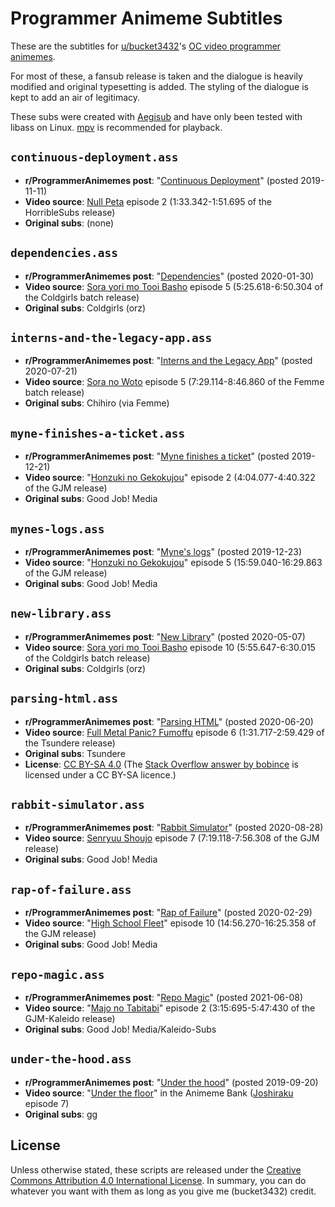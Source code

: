 # Programmer Animeme Subtitles

These are the subtitles for [u/bucket3432](https://www.reddit.com/user/bucket3432)'s [OC video programmer animemes](https://www.reddit.com/r/ProgrammerAnimemes/search?q=author%3Abucket3432+url%3Av.redd.it&restrict_sr=on&sort=new&t=all).

For most of these, a fansub release is taken and the dialogue is heavily modified and original typesetting is added.
The styling of the dialogue is kept to add an air of legitimacy.

These subs were created with [Aegisub](http://www.aegisub.org/) and have only been tested with libass on Linux.
[mpv](https://mpv.io/) is recommended for playback.

## `continuous-deployment.ass`

* **r/ProgrammerAnimemes post**: "[Continuous Deployment](https://www.reddit.com/r/ProgrammerAnimemes/comments/duk8tb/continuous_deployment/)" (posted 2019-11-11)
* **Video source**: [Null Peta](https://myanimelist.net/anime/40178/Null_Peta) episode 2 (1:33.342-1:51.695 of the HorribleSubs release)
* **Original subs**: (none)

## `dependencies.ass`

* **r/ProgrammerAnimemes post**: "[Dependencies](https://www.reddit.com/r/ProgrammerAnimemes/comments/ew6k2n/dependencies/)" (posted 2020-01-30)
* **Video source**: [Sora yori mo Tooi Basho](https://myanimelist.net/anime/35839/Sora_yori_mo_Tooi_Basho) episode 5 (5:25.618-6:50.304 of the Coldgirls batch release)
* **Original subs**: Coldgirls (orz)

## `interns-and-the-legacy-app.ass`

* **r/ProgrammerAnimemes post**: "[Interns and the Legacy App](https://www.reddit.com/r/ProgrammerAnimemes/comments/huxvqw/interns_and_the_legacy_app/)" (posted 2020-07-21)
* **Video source**: [Sora no Woto](https://myanimelist.net/anime/6802/So_Ra_No_Wo_To) episode 5 (7:29.114-8:46.860 of the Femme batch release)
* **Original subs**: Chihiro (via Femme)

## `myne-finishes-a-ticket.ass`

* **r/ProgrammerAnimemes post**: "[Myne finishes a ticket](https://www.reddit.com/r/ProgrammerAnimemes/comments/edxdxi/myne_finishes_a_ticket/)" (posted 2019-12-21)
* **Video source**: "[Honzuki no Gekokujou](https://myanimelist.net/anime/39468/Honzuki_no_Gekokujou__Shisho_ni_Naru_Tame_ni_wa_Shudan_wo_Erandeiraremasen)" episode 2 (4:04.077-4:40.322 of the GJM release)
* **Original subs**: Good Job! Media

## `mynes-logs.ass`

* **r/ProgrammerAnimemes post**: "[Myne's logs](https://www.reddit.com/r/ProgrammerAnimemes/comments/eerpih/mynes_logs/)" (posted 2019-12-23)
* **Video source**: "[Honzuki no Gekokujou](https://myanimelist.net/anime/39468/Honzuki_no_Gekokujou__Shisho_ni_Naru_Tame_ni_wa_Shudan_wo_Erandeiraremasen)" episode 5 (15:59.040-16:29.863 of the GJM release)
* **Original subs**: Good Job! Media

## `new-library.ass`

* **r/ProgrammerAnimemes post**: "[New Library](https://www.reddit.com/r/ProgrammerAnimemes/comments/gf8tox/new_library/)" (posted 2020-05-07)
* **Video source**: [Sora yori mo Tooi Basho](https://myanimelist.net/anime/35839/Sora_yori_mo_Tooi_Basho) episode 10 (5:55.647-6:30.015 of the Coldgirls batch release)
* **Original subs**: Coldgirls (orz)

## `parsing-html.ass`

* **r/ProgrammerAnimemes post**: "[Parsing HTML](https://www.reddit.com/r/ProgrammerAnimemes/comments/hcfrtz/parsing_html/)" (posted 2020-06-20)
* **Video source**: [Full Metal Panic? Fumoffu](https://myanimelist.net/anime/72/Full_Metal_Panic_Fumoffu) episode 6 (1:31.717-2:59.429 of the Tsundere release)
* **Original subs**: Tsundere
* **License**: [CC BY-SA 4.0](https://creativecommons.org/licenses/by-sa/4.0/) (The [Stack Overflow answer by bobince](https://stackoverflow.com/a/1732454) is licensed under a CC BY-SA licence.)

## `rabbit-simulator.ass`

* **r/ProgrammerAnimemes post**: "[Rabbit Simulator](https://www.reddit.com/r/ProgrammerAnimemes/comments/ihxokz/rabbit_simulator/)" (posted 2020-08-28)
* **Video source**: [Senryuu Shoujo](https://myanimelist.net/anime/38787/Senryuu_Shoujo) episode 7 (7:19.118-7:56.308 of the GJM release)
* **Original subs**: Good Job! Media

## `rap-of-failure.ass`

* **r/ProgrammerAnimemes post**: "[Rap of Failure](https://www.reddit.com/r/ProgrammerAnimemes/comments/fbgcpc/rap_of_failure/)" (posted 2020-02-29)
* **Video source**: "[High School Fleet](https://myanimelist.net/anime/31500/High_School_Fleet)" episode 10 (14:56.270-16:25.358 of the GJM release)
* **Original subs**: Good Job! Media

## `repo-magic.ass`

* **r/ProgrammerAnimemes post**: "[Repo Magic](https://www.reddit.com/r/ProgrammerAnimemes/comments/nus6gy/repo_magic/)" (posted 2021-06-08)
* **Video source**: "[Majo no Tabitabi](https://myanimelist.net/anime/40571/Majo_no_Tabitabi)" episode 2 (3:15:695-5:47:430 of the GJM-Kaleido release)
* **Original subs**: Good Job! Media/Kaleido-Subs

## `under-the-hood.ass`

* **r/ProgrammerAnimemes post**: "[Under the hood](https://www.reddit.com/r/ProgrammerAnimemes/comments/d6nlnd/under_the_hood/)" (posted 2019-09-20)
* **Video source**: "[Under the floor](https://www.reddit.com/r/animemebank/comments/dan2d7/template_under_the_floor/)" in the Animeme Bank ([Joshiraku](https://myanimelist.net/anime/12679/Joshiraku) episode 7)
* **Original subs**: gg

## License

Unless otherwise stated, these scripts are released under the [Creative Commons Attribution 4.0 International License](https://creativecommons.org/licenses/by/4.0/).
In summary, you can do whatever you want with them as long as you give me (bucket3432) credit.
